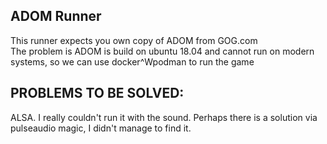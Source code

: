 ADOM Runner
---
This runner expects you own copy of ADOM from GOG.com  
The problem is ADOM is build on ubuntu 18.04 and cannot run on modern systems, so we can use docker^Wpodman to run the game  

PROBLEMS TO BE SOLVED:
---
ALSA. I really couldn't run it with the sound. Perhaps there is a solution via pulseaudio magic, I didn't manage to find it.


